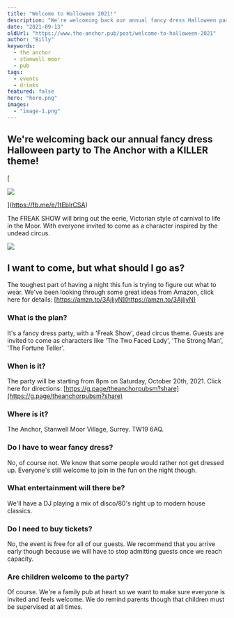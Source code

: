 ```yaml
---
title: "Welcome to Halloween 2021!"
description: "We're welcoming back our annual fancy dress Halloween party to The Anchor with a KILLER theme!The FREAK SHOW will bring out the eerie, Victorian style of carnival to life in the Moor. With everyone invited to come as a character inspired by the undead circus.I want to come, but what should I go as?The toughest part of having a night this fun is trying to figure out what to wear. We've been looking through some great ideas from Amazon, click here for details: https://amzn.to/3AjliyN What is the p"
date: "2021-09-13"
oldUrl: "https://www.the-anchor.pub/post/welcome-to-halloween-2021"
author: "Billy"
keywords:
  - the anchor
  - stanwell moor
  - pub
tags:
  - events
  - drinks
featured: false
hero: "hero.png"
images:
  - "image-1.png"
---
```


  

## We're welcoming back our annual fancy dress Halloween party to The Anchor with a KILLER theme!

[

![](https://static.wixstatic.com/media/1c749e_42a9879cde09413da9f208879beb000e~mv2.png/v1/fill/w_49,h_13,al_c,q_85,usm_0.66_1.00_0.01,blur_2,enc_avif,quality_auto/1c749e_42a9879cde09413da9f208879beb000e~mv2.png)



](https://fb.me/e/1tEblrCSA)

The FREAK SHOW will bring out the eerie, Victorian style of carnival to life in the Moor. With everyone invited to come as a character inspired by the undead circus.

![](https://static.wixstatic.com/media/1c749e_d0bfb4f53c7249e2b90f02bbb44a5935~mv2.png/v1/fill/w_64,h_37,al_c,q_85,usm_0.66_1.00_0.01,blur_2,enc_avif,quality_auto/1c749e_d0bfb4f53c7249e2b90f02bbb44a5935~mv2.png)

## I want to come, but what should I go as?

The toughest part of having a night this fun is trying to figure out what to wear. We've been looking through some great ideas from Amazon, click here for details: [https://amzn.to/3AjliyN](https://amzn.to/3AjliyN)

### What is the plan?

It's a fancy dress party, with a 'Freak Show', dead circus theme. Guests are invited to come as characters like 'The Two Faced Lady', 'The Strong Man', 'The Fortune Teller'.

  

### When is it?

The party will be starting from 8pm on Saturday, October 20th, 2021. Click here for directions: [https://g.page/theanchorpubsm?share](https://g.page/theanchorpubsm?share)

  

### Where is it?

The Anchor, Stanwell Moor Village, Surrey. TW19 6AQ.

  

### Do I have to wear fancy dress?

No, of course not. We know that some people would rather not get dressed up. Everyone's still welcome to join in the fun on the night though.

  

### What entertainment will there be?

We'll have a DJ playing a mix of disco/80's right up to modern house classics.

  

### Do I need to buy tickets?

No, the event is free for all of our guests. We recommend that you arrive early though because we will have to stop admitting guests once we reach capacity.

  

### Are children welcome to the party?

Of course. We're a family pub at heart so we want to make sure everyone is invited and feels welcome. We do remind parents though that children must be supervised at all times.
